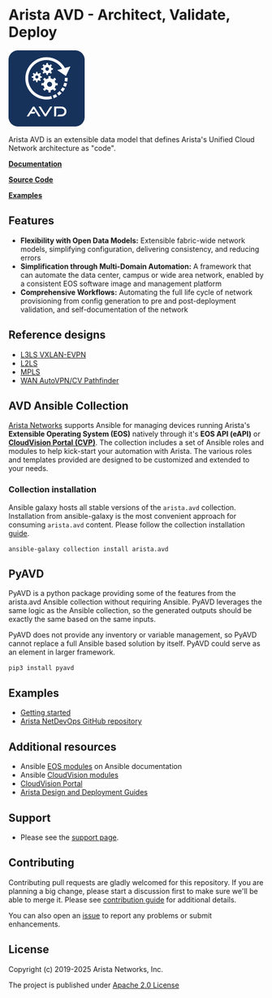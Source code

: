 <!--
  ~ Copyright (c) 2023-2025 Arista Networks, Inc.
  ~ Use of this source code is governed by the Apache License 2.0
  ~ that can be found in the LICENSE file.
  -->

# Arista AVD - Architect, Validate, Deploy

<img src="docs/_media/avd-logo.png" alt="Arista AVD Overview" width="150"/>

Arista AVD is an extensible data model that defines Arista's Unified Cloud Network architecture as "code".

**[Documentation](https://avd.arista.com)**

**[Source Code](https://github.com/aristanetworks/avd)**

**[Examples](https://github.com/aristanetworks/avd/tree/devel/ansible_collections/arista/avd/examples)**

## Features

- **Flexibility with Open Data Models:** Extensible fabric-wide network models, simplifying configuration, delivering consistency, and reducing errors
- **Simplification through Multi-Domain Automation:** A framework that can automate the data center, campus or wide area network, enabled by a consistent EOS software image and management platform
- **Comprehensive Workflows:** Automating the full life cycle of network provisioning from config generation to pre and post-deployment validation, and self-documentation of the network

## Reference designs

- [L3LS VXLAN-EVPN](ansible_collections/arista/avd/roles/eos_designs/README.md#layer-3-leaf-spine-with-vxlan-evpn)
- [L2LS](ansible_collections/arista/avd/roles/eos_designs/README.md#layer-2-leaf-spine)
- [MPLS](ansible_collections/arista/avd/roles/eos_designs/README.md#mpls-core-with-mpls-evpn-vpn-ipv4-vpn-ipv6)
- [WAN AutoVPN/CV Pathfinder](ansible_collections/arista/avd/roles/eos_designs/README.md#wan-autovpn-cv-pathfinder)

## AVD Ansible Collection

[Arista Networks](https://www.arista.com/) supports Ansible for managing devices running Arista's **Extensible Operating System (EOS)** natively through it's **EOS API (eAPI)** or [**CloudVision Portal (CVP)**](https://www.arista.com/en/products/eos/eos-cloudvision). The collection includes a set of Ansible roles and modules to help kick-start your automation with Arista. The various roles and templates provided are designed to be customized and extended to your needs.

### Collection installation

Ansible galaxy hosts all stable versions of the `arista.avd` collection. Installation from ansible-galaxy is the most convenient approach for consuming `arista.avd` content. Please follow the collection installation [guide](docs/installation/collection-installation.md).

```shell
ansible-galaxy collection install arista.avd
```

## PyAVD

PyAVD is a python package providing some of the features from the arista.avd Ansible collection without requiring Ansible. PyAVD leverages the same logic as the Ansible collection, so the generated outputs should be exactly the same based on the same inputs.

PyAVD does not provide any inventory or variable management, so PyAVD cannot replace a full Ansible based solution by itself. PyAVD could serve as an element in larger framework.

```shell
pip3 install pyavd
```

## Examples

- [Getting started](docs/getting-started/intro-to-ansible-and-avd.md)
- [Arista NetDevOps GitHub repository](https://github.com/aristanetworks/netdevops-examples)

## Additional resources

- Ansible [EOS modules](https://docs.ansible.com/ansible/latest/collections/arista/eos/index.html) on Ansible documentation
- Ansible [CloudVision modules](https://aristanetworks.github.io/ansible-cvp)
- [CloudVision Portal](https://www.arista.com/en/products/eos/eos-cloudvision)
- [Arista Design and Deployment Guides](https://www.arista.com/en/solutions/design-guides)

## Support

- Please see the [support page](./docs/support/support_overview.md).

## Contributing

Contributing pull requests are gladly welcomed for this repository. If you are planning a big change, please start a discussion first to make sure we'll be able to merge it. Please see [contribution guide](docs/contribution/overview.md) for additional details.

You can also open an [issue](https://github.com/aristanetworks/avd/issues) to report any problems or submit enhancements.

## License

Copyright (c) 2019-2025 Arista Networks, Inc.

The project is published under [Apache 2.0 License](https://github.com/aristanetworks/avd/blob/devel/LICENSE)
